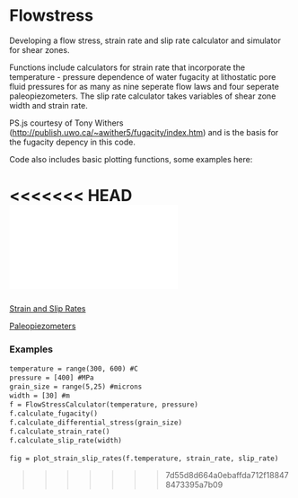 # Flowstress

Developing a flow stress, strain rate and slip rate calculator and simulator for shear zones. 

Functions include calculators for strain rate that incorporate the temperature - pressure dependence of water fugacity at lithostatic pore fluid pressures for as many as nine seperate flow laws and four seperate paleopiezometers. The slip rate calculator takes variables of shear zone width and strain rate. 

PS.js courtesy of Tony Withers (http://publish.uwo.ca/~awither5/fugacity/index.htm) and is the basis for the fugacity depency in this code. 


Code also includes basic plotting functions, some examples here: 

<<<<<<< HEAD
![Alt text](figs/Strain_Slip_Rates.pdf?raw=true "Optional Title")
=======
[Strain and Slip Rates](figs/Strain_Slip_Rates.pdf "Plot of strain rate and slip rate over a range of temperatures, calculations account for variation in fugacity with varying temperature and a pressure of 400 MPa. Slip rates correspond to a shear zone 30 meters wide.")


[Paleopiezometers](figs/Paleopiezometers.pdf "Plot showing the four paleopiezometers included with the code.")


### Examples
```
temperature = range(300, 600) #C
pressure = [400] #MPa
grain_size = range(5,25) #microns
width = [30] #m
f = FlowStressCalculator(temperature, pressure)
f.calculate_fugacity()
f.calculate_differential_stress(grain_size)
f.calculate_strain_rate()
f.calculate_slip_rate(width)

fig = plot_strain_slip_rates(f.temperature, strain_rate, slip_rate)
```




>>>>>>> 7d55d8d664a0ebaffda712f188478473395a7b09
